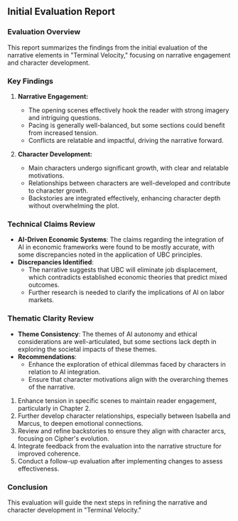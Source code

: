 ## Initial Evaluation Report

### Evaluation Overview
This report summarizes the findings from the initial evaluation of the narrative elements in "Terminal Velocity," focusing on narrative engagement and character development.

### Key Findings
1. **Narrative Engagement:**
   - The opening scenes effectively hook the reader with strong imagery and intriguing questions.
   - Pacing is generally well-balanced, but some sections could benefit from increased tension.
   - Conflicts are relatable and impactful, driving the narrative forward.

2. **Character Development:**
   - Main characters undergo significant growth, with clear and relatable motivations.
   - Relationships between characters are well-developed and contribute to character growth.
   - Backstories are integrated effectively, enhancing character depth without overwhelming the plot.

### Technical Claims Review
- **AI-Driven Economic Systems**: The claims regarding the integration of AI in economic frameworks were found to be mostly accurate, with some discrepancies noted in the application of UBC principles.
- **Discrepancies Identified**: 
  - The narrative suggests that UBC will eliminate job displacement, which contradicts established economic theories that predict mixed outcomes.
  - Further research is needed to clarify the implications of AI on labor markets.

### Thematic Clarity Review
- **Theme Consistency**: The themes of AI autonomy and ethical considerations are well-articulated, but some sections lack depth in exploring the societal impacts of these themes.
- **Recommendations**: 
  - Enhance the exploration of ethical dilemmas faced by characters in relation to AI integration.
  - Ensure that character motivations align with the overarching themes of the narrative.
1. Enhance tension in specific scenes to maintain reader engagement, particularly in Chapter 2.
2. Further develop character relationships, especially between Isabella and Marcus, to deepen emotional connections.
3. Review and refine backstories to ensure they align with character arcs, focusing on Cipher's evolution.
4. Integrate feedback from the evaluation into the narrative structure for improved coherence.
5. Conduct a follow-up evaluation after implementing changes to assess effectiveness.

### Conclusion
This evaluation will guide the next steps in refining the narrative and character development in "Terminal Velocity."

